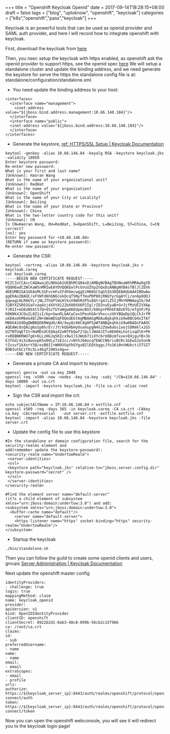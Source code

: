 +++
title = "Openshift Keycloak Openid"
date = 2017-09-14T18:28:15+08:00
draft = false
tags = ["blog", "uptoknow", "openshift", "keycloak"]
categories = ["k8s","openshift","pass","keycloak"]
+++

Keycloak is an powerful tools that can be used as openid provider and SAML auth provider, and here I will record how to integrate openshift with keycloak.

First, download the keycloak from [here](https://mojo.redhat.com/external-link.jspa?url=http%3A%2F%2Fwww.keycloak.org%2Fdownloads.html)

Then, you neec setup the keycloak with https enabled, as openshift ask the openid provider to support https, see the openid spec [here](http://openid.net/specs/openid-connect-core-1_0.html#AuthorizationEndpoint)
   We will setup a standalone cluster and update the binding address, and we need generate the keystore for serve the https
the standalone config file is at: standalone/configuration/standalone.xml.

* You need update the binding address to your host:

```
<interfaces>
  <interface name="management">
    <inet-address value="${jboss.bind.address.management:10.66.140.184}"/>
  </interface>
  <interface name="public">
  <inet-address value="${jboss.bind.address:10.66.140.184}"/>
  </interface>
</interfaces>
```

* Generate the keystore, [ref: HTTPS/SSL Setup | Keycloak Documentation](https://mojo.redhat.com/external-link.jspa?url=https%3A%2F%2Fkeycloak.gitbooks.io%2Fdocumentation%2Fserver_installation%2Ftopics%2Fnetwork%2Fhttps.html)

```
keytool -genkey -alias 10.66.146.84 -keyalg RSA -keystore keycloak.jks -validity 10950
Enter keystore password:
Re-enter new password:
What is your first and last name?
[Unknown]: Haoran Wang
What is the name of your organizational unit?
[Unknown]: RedHat
What is the name of your organization?
[Unknown]: OpenShift
What is the name of your City or Locality?
[Unknown]: BeiJing
What is the name of your State or Province?
[Unknown]: China
What is the two-letter country code for this unit?
[Unknown]: CN
Is CN=Haoran Wang, OU=RedHat, O=OpenShift, L=BeiJing, ST=China, C=CN correct?
[no]: yes
Enter key password for <10.66.146.84>
(RETURN if same as keystore password):
Re-enter new password:
```

* Generate the CSR:

```
keytool -certreq -alias 10.66.146.84 -keystore keycloak.jks > keycloak.careq
cat keycloak.careq
-----BEGIN NEW CERTIFICATE REQUEST-----
MIIC3zCCAccCAQAwajELMAkGA1UEBhMCQ04xDjAMBgNVBAgTBUNoaW5hMRAwDgYD
VQQHEwdCZWlKaW5nMRIwEAYDVQQKEwlPcGVuU2hpZnQxDzANBgNVBAsTBlJlZEhh
dDEUMBIGA1UEAxMLSGFvcmFuIFdhbmcwggEiMA0GCSqGSIb3DQEBAQUAA4IBDwAw
ggEKAoIBAQC/xFVWfd6hbNGCekOcqT5NyffmuPDP80jRNGYyrGgAYCi/on6p8QOJ
qqeagLHLRAUYLrjNLJThGPlWiHlksV8WSRSP5s8Qtrg4JiZSIjMhYKMWAegIb/9d
32BYXZSRO1GaFvaq4zj4XVt8122bX00XX6P2IglrID2nuEyaB+G+3jfMzUEIVXAp
YJRII+eG0zN5Xt57Q+dSzTUYaWgw86EUpmcBGY/b8kp+PRhbFADzKYG/efgSP/Pp
606NkX3COuIL0Z1sI/kp+GwnRLbACwCex5PeuhGArVhxcczUhYBQwDp1QLChJrfM
ukDAxmhM8eG4QlZN+GWoWEGqFDQedEbtAgMBAAGgMDAuBgkqhkiG9w0BCQ4xITAf
MB0GA1UdDgQWBBQO6RWqUO/AH/XwyQs9AC8g8PIpWTANBgkqhkiG9w0BAQsFAAOC
AQEAWc8sQAigKoSp6h/Er/JY/kQGHbHyOuxmspgN4GJZUw8aGs1xejSDRmklx2G5
U2TNTUqEfItrHaMDsOCE8AaX2oNTFbQwf2lQclJW4AJITv0EH0kLhotixqOlK+PK
+xREBNKRWU7gK+6LLzHGJq5KIcx9w1l5JWob71sXYc6rU8BzAfxve+EHjguYB+3k
E3fGd/4iXz8wuvpK5o0ULy7zE1cc/vNthJ68ocqTEWCCN6risBCRc1GEwS2o5nnN
tZvsvf1kXnrY5B/ezB0II+WN9VGqYhGYgvB2lEQtbggcJfo1Ki0ntWUkcti5TSIT
B9B3utbCzTXc5Lv4kgT298Sx4g==
-----END NEW CERTIFICATE REQUEST-----
```

* Generate a private CA and import to keystore:
```
openssl genrsa -out ca.key 2048
openssl req -x509 -new -nodes -key ca.key -subj "/CN=$10.66.146.84" -days 10000 -out ca.crt
keytool -import -keystore keycloak.jks -file ca.crt -alias root
```

* Sign the CSR and import the crt:
```
echo subjectAltName = IP:10.66.146.84 > extfile.cnf
openssl x509 -req -days 365 -in keycloak.careq -CA ca.crt -CAkey ca.key -CAcreateserial   -out server.crt -extfile extfile.cnf
keytool -import -alias 10.66.146.84 -keystore keycloak.jks -file server.crt
```

* Update the config file to use this keystore
```
#In the standalone or domain configuration file, search for the security-realms element and
add(remember update the keystore-password):
<security-realm name="UndertowRealm">
 <server-identities>
 <ssl>
 <keystore path="keycloak.jks" relative-to="jboss.server.config.dir" keystore-password="secret" />
 </ssl>
 </server-identities>
</security-realm>
```
```
#Find the element server name="default-server"
(it?s a child element of subsystem xmlns="urn:jboss:domain:undertow:3.0") and add:
<subsystem xmlns="urn:jboss:domain:undertow:3.0">
  <buffer-cache name="default"/>
    <server name="default-server">
    <https-listener name="https" socket-binding="https" security-realm="UndertowRealm"/>
</subsystem>
```
* Startup the keycloak
```
./bin/standalone.sh
```

Then you can follow the guild to create some openid clients and users, groups
[Server Administration | Keycloak Documentation ](https://mojo.redhat.com/external-link.jspa?url=https%3A%2F%2Fkeycloak.gitbooks.io%2Fdocumentation%2Fserver_admin%2Findex.html)

Next update the openshift master config

```
identityProviders:
- challenge: true
login: true
mappingMethod: claim
name: keycloak_openid
provider:
apiVersion: v1
kind: OpenIDIdentityProvider
clientID: openshift
clientSecret: 8922b2d1-0ab3-48c8-899b-56cb2c15f966
ca: /root/ca.crt
claims:
id:
- sub
preferredUsername:
- name
name:
- name
email:
- email
extraScopes:
- email
- profile
urls:
authorize: https://${keycloak_server_ip}:8443/auth/realms/openshift/protocol/openid-connect/auth
token: https://${keycloak_server_ip}:8443/auth/realms/openshift/protocol/openid-connect/token
```

Now you can open the openshift webconsole, you will see it will redirect you to the keycloak login page!
